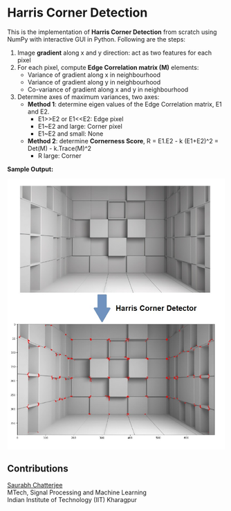 # Harris Corner Detection

This is the implementation of **Harris Corner Detection** from scratch using NumPy with interactive GUI in Python. Following are the steps:
1. Image **gradient** along x and y direction: act as two features for each pixel
2. For each pixel, compute **Edge Correlation matrix (M)** elements:
    - Variance of gradient along x in neighbourhood
    - Variance of gradient along y in neighbourhood
    - Co-variance of gradient along x and y in neighbourhood
3. Determine axes of maximum variances, two axes:
    - **Method 1**: determine eigen values of the Edge Correlation matrix, E1 and E2.
         - E1>>E2 or E1<<E2: Edge pixel
         - E1~E2 and large: Corner pixel
         - E1~E2 and small: None
    - **Method 2**: determine **Cornerness Score**, R = E1.E2 - k (E1+E2)^2 = Det(M) - k.Trace(M)^2
         - R large: Corner



**Sample Output:**

![Output](images/blocks-output-comparison.jpg)

## Contributions
[Saurabh Chatterjee](https://github.com/chatterjeesaurabh) </br>
MTech, Signal Processing and Machine Learning </br>
Indian Institute of Technology (IIT) Kharagpur
